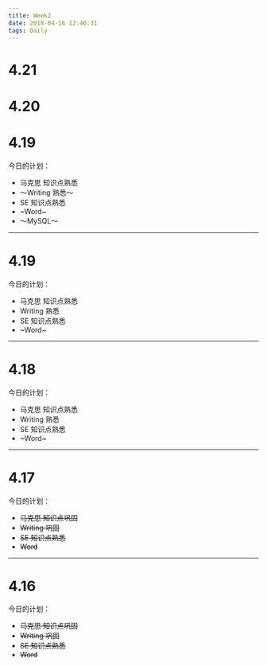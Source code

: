```yaml
---
title: Week2
date: 2018-04-16 12:46:31
tags: Daily
---
```

# 4.21
# 4.20
# 4.19
今日的计划：
- 马克思 知识点熟悉
- ～Writing 熟悉～
- SE 知识点熟悉
- ~Word~
- ～MySQL～

-------------------
# 4.19
今日的计划：
- 马克思 知识点熟悉
- Writing 熟悉
- SE 知识点熟悉
- ~Word~

--------------------
# 4.18
今日的计划：
- 马克思 知识点熟悉
- Writing 熟悉
- SE 知识点熟悉
- ~Word~

---------------------
# 4.17
今日的计划：
- ~~马克思 知识点巩固~~
- ~~Writing 巩固~~
- ~~SE 知识点熟悉~~
- ~~Word~~


---------------------
# 4.16
今日的计划：
- ~~马克思 知识点巩固~~
- ~~Writing 巩固~~
- ~~SE 知识点熟悉~~
- ~~Word~~